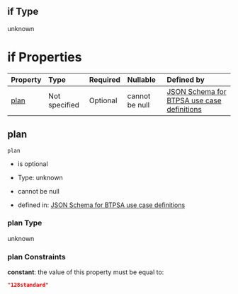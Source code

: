 ## if Type

unknown

# if Properties

| Property      | Type          | Required | Nullable       | Defined by                                                                                                                                                                                                                                  |
| :------------ | :------------ | :------- | :------------- | :------------------------------------------------------------------------------------------------------------------------------------------------------------------------------------------------------------------------------------------ |
| [plan](#plan) | Not specified | Optional | cannot be null | [JSON Schema for BTPSA use case definitions](btpsa-usecase-properties-services-items-allof-1-then-allof-38-then-allof-3-if-properties-plan.md "undefined#/properties/services/items/allOf/1/then/allOf/38/then/allOf/3/if/properties/plan") |

## plan



`plan`

*   is optional

*   Type: unknown

*   cannot be null

*   defined in: [JSON Schema for BTPSA use case definitions](btpsa-usecase-properties-services-items-allof-1-then-allof-38-then-allof-3-if-properties-plan.md "undefined#/properties/services/items/allOf/1/then/allOf/38/then/allOf/3/if/properties/plan")

### plan Type

unknown

### plan Constraints

**constant**: the value of this property must be equal to:

```json
"128standard"
```
